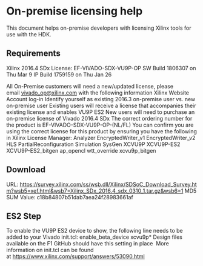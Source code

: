 
# On-premise licensing help

This document helps on-premise developers with licensing Xilinx tools for use with the HDK.

<a name="requirements"></a>
## Requirements
Xilinx 2016.4 SDx
License: EF-VIVADO-SDX-VU9P-OP
SW Build 1806307 on Thu Mar 9
IP Build 1759159 on Thu Jan 26

All On-Premise customers will need a new/updated license, please email vivado_op@xilinx.com with the following information
Xilinx Website Account log-in
Identify yourself as existing 2016.3 on-premise user vs. new on-premise user
Existing users will receive a license that accompanies their existing license and enables VU9P ES2
New users will need to purchase an on-premise license of Vivado 2016.4 SDx
The correct ordering number for the product is EF-VIVADO-SDX-VU9P-OP-(NL/FL)
You can confirm you are using the correct license for this product by ensuring you have the following in Xilinx License Manager:
Analyzer
EncryptedWriter_v1
EncryptedWriter_v2
HLS
PartialReconfiguration
Simulation
SysGen
XCVU9P
XCVU9P-ES2
XCVU9P-ES2_bitgen
ap_opencl
wtt_override
xcvu9p_bitgen

<a name="download"></a>
## Download

URL: https://survey.xilinx.com/ss/wsb.dll/Xilinx/SDSoC_Download_Survey.htm?wsb5=xef.html&wsb7=Xilinx_SDx_2016.4_sdx_0310_1.tar.gz&wsb6=1
MD5 SUM Value: c18b84807b51dab7aea24f28983661af

<a name="es2setup"></a>
## ES2 Step
To enable the VU9P ES2 device to show, the following line needs to be added to your Vivado init.tcl:
enable_beta_device xcvu9p*
Design files available on the F1 GitHub should have this setting in place 
More information on init.tcl can be found at https://www.xilinx.com/support/answers/53090.html

